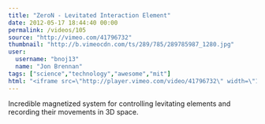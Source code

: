 ```yaml
---
title: "ZeroN - Levitated Interaction Element"
date: 2012-05-17 18:44:40 00:00
permalink: /videos/105
source: "http://vimeo.com/41796732"
thumbnail: "http://b.vimeocdn.com/ts/289/785/289785987_1280.jpg"
user:
  username: "bnoj13"
  name: "Jon Brennan"
tags: ["science","technology","awesome","mit"]
html: "<iframe src=\"http://player.vimeo.com/video/41796732\" width=\"1280\" height=\"720\" frameborder=\"0\" webkitallowfullscreen mozallowfullscreen allowfullscreen></iframe>"
---
```


Incredible magnetized system for controlling levitating elements and recording their movements in 3D space.